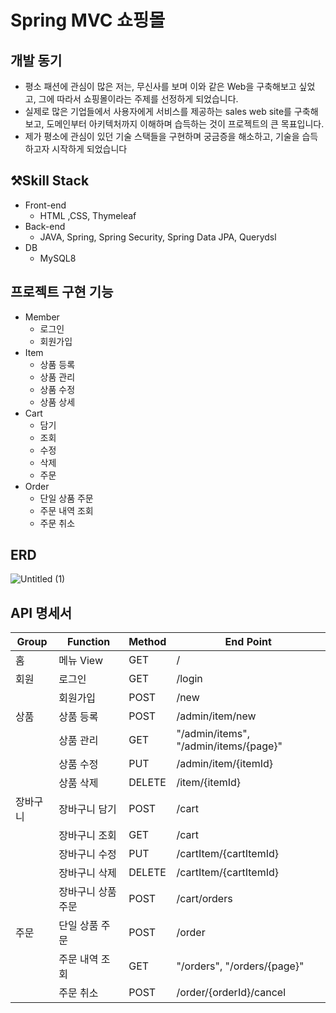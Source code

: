 # Spring MVC 쇼핑몰

## 개발 동기
- 평소 패션에 관심이 많은 저는, 무신사를 보며 이와 같은 Web을 구축해보고 싶었고, 그에 따라서 쇼핑몰이라는 주제를 선정하게 되었습니다.
- 실제로 많은 기업들에서 사용자에게 서비스를 제공하는 sales web site를 구축해보고, 도메인부터 아키텍처까지 이해하며 습득하는 것이 프로젝트의 큰 목표입니다.
- 제가 평소에 관심이 있던 기술 스택들을 구현하며 궁금증을 해소하고, 기술을 습득하고자 시작하게 되었습니다

## ⚒️Skill Stack
- Front-end
    - HTML ,CSS, Thymeleaf
- Back-end
    - JAVA, Spring, Spring Security, Spring Data JPA, Querydsl
- DB
    - MySQL8
## 프로젝트 구현 기능
- Member
    - 로그인
    - 회원가입
- Item
    - 상품 등록
    - 상품 관리
    - 상품 수정
    - 상품 상세
- Cart
    - 담기
    - 조회
    - 수정
    - 삭제
    - 주문
- Order
    - 단일 상품 주문
    - 주문 내역 조회
    - 주문 취소
## ERD
![Untitled (1)](https://github.com/dujong/shopping_mall/assets/55770741/494d1680-0d4b-472d-b999-8bece639f936)

## API 명세서
| Group | Function | Method | End Point |
| --- | --- | --- | --- |
| 홈 | 메뉴 View | GET | / |
| 회원 | 로그인 | GET | /login |
|  | 회원가입 | POST | /new |
| 상품 | 상품 등록 | POST | /admin/item/new |
|  | 상품 관리 | GET | "/admin/items", "/admin/items/{page}" |
|  | 상품 수정 | PUT | /admin/item/{itemId} |
|  | 상품 삭제 | DELETE | /item/{itemId} |
| 장바구니 | 장바구니 담기 | POST | /cart |
|  | 장바구니 조회 | GET | /cart |
|  | 장바구니 수정 | PUT | /cartItem/{cartItemId} |
|  | 장바구니 삭제 | DELETE | /cartItem/{cartItemId} |
|  | 장바구니 상품 주문 | POST | /cart/orders |
| 주문 | 단일 상품 주문 | POST | /order |
|  | 주문 내역 조회 | GET | "/orders", "/orders/{page}" |
|  | 주문 취소 | POST | /order/{orderId}/cancel |
